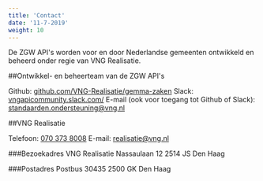 ```yaml
---
title: 'Contact'
date: '11-7-2019'
weight: 10
---
```


De ZGW API's worden voor en door Nederlandse gemeenten ontwikkeld en beheerd onder regie van VNG Realisatie.

##Ontwikkel- en beheerteam van de ZGW API's

Github: [github.com/VNG-Realisatie/gemma-zaken](https://github.com/VNG-Realisatie/gemma-zaken)
Slack: [vngapicommunity.slack.com/](https://vngapicommunity.slack.com/)
E-mail (ook voor toegang tot Github of Slack): [standaarden.ondersteuning@vng.nl](mailto:standaarden.ondersteuning@vng.nl)

##VNG Realisatie

Telefoon: [070 373 8008](tel:0031703738008)
E-mail: [realisatie@vng.nl](mailto:realisatie@vng.nl)

###Bezoekadres
VNG Realisatie
Nassaulaan 12
2514 JS Den Haag

###Postadres
Postbus 30435
2500 GK Den Haag
